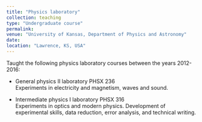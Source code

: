 ```yaml
---
title: "Physics laboratory"
collection: teaching
type: "Undergraduate course"
permalink: 
venue: "University of Kansas, Department of Physics and Astronomy"
date:
location: "Lawrence, KS, USA"
---
```


Taught the following physics laboratory courses between the years 2012-2016:

* General physics II laboratory PHSX 236\
  Experiments in electricity and magnetism, waves and sound.
  
* Intermediate physics I laboratory PHSX 316\
  Experiments in optics and modern physics. Development of experimental skills, data reduction, error analysis, and technical writing.
